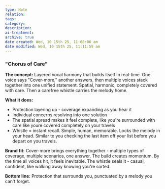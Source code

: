 ```yaml
---
type: Note
relation:
tags:
category:
description:
ai-treatment:
archive: true
date created: Wed, 10 15th 25, 11:08:06 am
date modified: Wed, 10 15th 25, 11:11:59 am
---
```

### "Chorus of Care"

**The concept:** Layered vocal harmony that builds itself in real-time. One voice says "Cover-more," another answers, then multiple voices stack together into one unified statement. Spatial, harmonic, completely covered with care. Then a carefree whistle carries the melody home.

**What it does:**

- Protection layering up - coverage expanding as you hear it
- Individual concerns resolving into one solution
- The spatial spread makes it feel complete, like you're surrounded with care like youre covered completely on your travels
- Whistle = instant recall. Simple, human, memorable. Locks the melody in your head. Similar to you checking the last item off your list before you depart on you travels.

**Brand fit:** Cover-more brings everything together - multiple types of coverage, multiple scenarios, one answer. The build creates momentum. By the time all voices hit, it feels inevitable. The whistle seals it - casual, confident, like walking away knowing you're sorted.

**Bottom line:** Protection that surrounds you, punctuated by a melody you can't forget.
